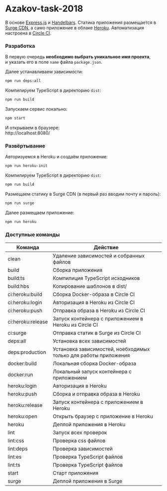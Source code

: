 # Azakov-task-2018

В основе [Express.js](https://expressjs.com/) и [Handelbars](http://handlebarsjs.com/). Статика приложения размещается в [Surge CDN](https://surge.sh/), а само приложение в облаке [Heroku](https://www.heroku.com/). Автоматизация настроена в [Circle CI](https://circleci.com/).

### Разработка

В первую очередь __необходимо выбрать уникальное имя проекта__,  
и указать его в поле `name` файла `package.json`.

Далее устанавливаем зависимости:
```sh
npm run deps:all
```

Компилируем TypeScript в директорию `dist`:
```sh
npm run build
```

Запускаем сервис локально:
```sh
npm start
```

И открываем в браузере:  
http://localhost:8080/

### Развёртывание

Авторизуемся в Heroku и создаём приложение:
```sh
npm run heroku-init
```

Компилируем TypeScript в директорию `dist`:
```sh
npm run build
```

Размещаем статику в Surge CDN (в первый раз вводим почту и пароль):
```sh
npm run surge
```

Далее размещаем приложение:
```sh
npm run heroku
```

### Доступные команды

| Команда | Действие |
| ------------- | ------------- |
| clean | Удаление зависимостей и собранных файлов |
| build | Сборка приложения |
| build:ts | Компилиция TypeScript исходников |
| build:hbs | Копирование шаблонов в dist/ |
| ci:heroku:build | Сборка Docker-образа в Circle CI |
| ci:heroku:login | Авторизация в Heroku из Circle CI |
| ci:heroku:push | Отправка образа в Heroku из Circle CI |
| ci:heroku:release | Запуск контейнера с приложением в Heroku из Circle CI |
| ci:surge | Отправка статик в Surge из Circle CI |
| deps:all | Установка всех зависимостей |
| deps:production | Установка зависимостей, ноебходимых только для работы приложения |
| docker:build | Локальная сборка Docker-образа |
| docker:run | Локальный запуск контейнера с приложением |
| heroku:login | Авторизация в Heroku |
| heroku:push | Сборка и отправка образа в Heroku |
| heroku:release | Запуск контейнера с приложением в Heroku |
| heroku:open | Открыть браузер с приложение в Heroku |
| heroku | Деплой приложения в Heroku |
| lint | Запуск всех проверок |
| lint:css | Проверка css файлов |
| lint:deps | Проверка зависимостей |
| lint:es | Проверка TypeScript файлов |
| lint:ts | Проверка TypeScript файлов |
| start | Старт приложения |
| surge | Деплой приложения в Surge |

